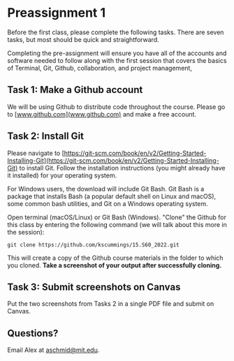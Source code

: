 # Preassignment 1

Before the first class, please complete the following tasks. There are seven tasks, but most should be quick and straightforward. 

Completing the pre-assignment will ensure you have all of the accounts and software needed to follow along with the first session that covers the basics of Terminal, Git, Github, collaboration, and project management,

## Task 1: Make a Github account

We will be using Github to distribute code throughout the course. Please go to [www.github.com](www.github.com) and make a free account.

## Task 2: Install Git

Please navigate to [https://git-scm.com/book/en/v2/Getting-Started-Installing-Git](https://git-scm.com/book/en/v2/Getting-Started-Installing-Git) to install Git. Follow the installation instructions (you might already have it installed) for your operating system.

For Windows users, the download will include Git Bash. Git Bash is a package that installs Bash (a popular default shell on Linux and macOS), some common bash utilities, and Git on a Windows operating system. 

Open terminal (macOS/Linux) or Git Bash (Windows). "Clone" the Github for this class by entering the following command (we will talk about this more in the session):

`git clone https://github.com/kscummings/15.S60_2022.git`

This will create a copy of the Github course materials in the folder to which you cloned. **Take a screenshot of your output after successfully cloning.**

## Task 3: Submit screenshots on Canvas

Put the two screenshots from Tasks 2 in a single PDF file and submit on Canvas. 

## Questions? 

Email Alex at aschmid@mit.edu.
